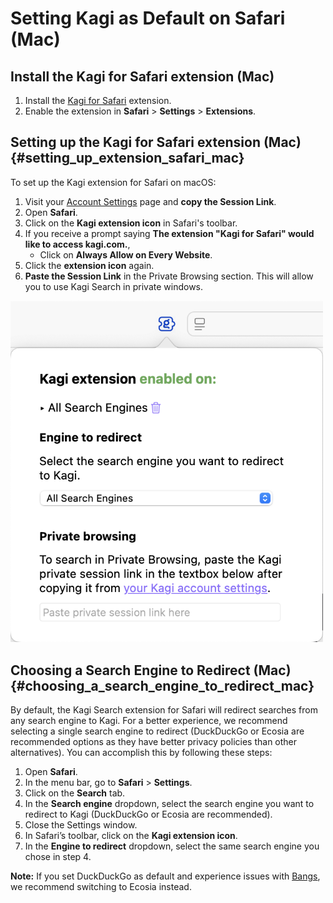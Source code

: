# Setting Kagi as Default on Safari (Mac)

## Install the Kagi for Safari extension (Mac)

1. Install the [Kagi for Safari](https://apps.apple.com/app/kagi-search-for-safari/id1622835804) extension.
2. Enable the extension in **Safari** > **Settings** > **Extensions**.

## Setting up the Kagi for Safari extension (Mac) {#setting_up_extension_safari_mac}

To set up the Kagi extension for Safari on macOS:

1. Visit your [Account Settings](https://kagi.com/settings/user_details) page and **copy the Session Link**.
2. Open **Safari**.
3. Click on the **Kagi extension icon** in Safari's toolbar.
4. If you receive a prompt saying **The extension "Kagi for Safari" would like to access kagi.com.**,
	- Click on **Always Allow on Every Website**.
5. Click the **extension icon** again.
6. **Paste the Session Link** in the Private Browsing section. This will allow you to use Kagi Search in private windows.

<img src="./media/macos_setting_default_safari_extension.png" width="500" alt="Kagi Extension for Safari"><br />

## Choosing a Search Engine to Redirect (Mac) {#choosing_a_search_engine_to_redirect_mac}

By default, the Kagi Search extension for Safari will redirect searches from any search engine to Kagi. For a better experience, we recommend selecting a single search engine to redirect (DuckDuckGo or Ecosia are recommended options as they have better privacy policies than other alternatives). You can accomplish this by following these steps:

1. Open **Safari**.
2. In the menu bar, go to **Safari** > **Settings**.
3. Click on the **Search** tab.
4. In the **Search engine** dropdown, select the search engine you want to redirect to Kagi (DuckDuckGo or Ecosia are recommended).
5. Close the Settings window.
6. In Safari’s toolbar, click on the **Kagi extension icon**.
7. In the **Engine to redirect** dropdown, select the same search engine you chose in step 4.

**Note:** If you set DuckDuckGo as default and experience issues with [Bangs](../../features/bangs.md), we recommend switching to Ecosia instead.

